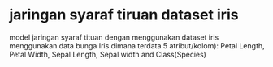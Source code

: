 # jaringan syaraf tiruan dataset iris
model jaringan syaraf tituan dengan menggunakan dataset iris
menggunakan data bunga Iris dimana terdata 5 atribut/kolom): Petal Length, Petal Width, Sepal Length, Sepal width and Class(Species)
